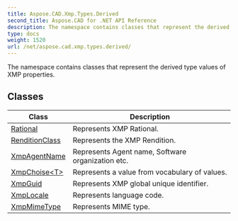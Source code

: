 ```yaml
---
title: Aspose.CAD.Xmp.Types.Derived
second_title: Aspose.CAD for .NET API Reference
description: The namespace contains classes that represent the derived type values of XMP properties
type: docs
weight: 1520
url: /net/aspose.cad.xmp.types.derived/
---
```

The namespace contains classes that represent the derived type values of XMP properties.

## Classes

| Class | Description |
| --- | --- |
| [Rational](./rational/) | Represents XMP Rational. |
| [RenditionClass](./renditionclass/) | Represents the XMP Rendition. |
| [XmpAgentName](./xmpagentname/) | Represents Agent name, Software organization etc. |
| [XmpChoise&lt;T&gt;](./xmpchoise-1/) | Represents a value from vocabulary of values. |
| [XmpGuid](./xmpguid/) | Represents XMP global unique identifier. |
| [XmpLocale](./xmplocale/) | Represents language code. |
| [XmpMimeType](./xmpmimetype/) | Represents MIME type. |


